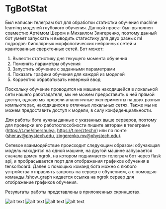 # TgBotStat
Был написан телеграм бот для обработки статистки обучения machine learning моделей глубокого обучения. Данный проект был выполнен совместно Артёмом Шером и Михаилом Зингеренко, поэтому данный бот умеет запускать и выводить статистику для двух разных ml подходов: биполярных морфологических нейронных сетей и квантованных сверхточных сетей.
Бот может:
1) Вывести статистику дня текущего момента обучения
2) Поменять параметры обучения
3) Запустить обучение с заданными  параметрами
4) Показать графики обучения для каждой из моделей
5) Корректно обрабатывать неверный ввод

Поскольку обучение проводится на машине находящейся в локальной сети нашего работадателя, мы не можем предоставить к ней прямой доступ, однако мы провели аналогичные эксперименты на двух разных компьютерах, находящихся в отличных локальных сетях. Также мы не можем предоставить доступ к модели, в силу конфиденциальности.

Для работы бота нужны данные с указанных выше серверов, поэтому для проверки его работоспособности пишите авторам в телеграме (https://t.me/shershulya, https://t.me/ztechn) или по почте (sher.av@phystech.edu, zingerenko.mv@phystech.edu).

Сетевое взаимодействие происходит следующим образом: обучающая модель находится на одной машине, на другой машине запускается сначала домен ngrok, на котором поднимается телеграм бот через flask api, и пробрасывается порт для отображения графиков обучения в tensorboard. Далее с помощью команд бота можно c любого устройства отправлять запросы на сервер с обучением, а с помощью команды /show_graph кидается ссылка на ngrok сервер для отображение графиков обучения.

Результаты работы представлены в приложенных скриншотах.

![alt text](https://github.com/Liahimz/TgBotStat/blob/main/pic/1.png?raw=true)
![alt text](https://github.com/Liahimz/TgBotStat/blob/main/pic/2.png?raw=true)
![alt text](https://github.com/Liahimz/TgBotStat/blob/main/pic/3.png?raw=true)
![alt text](https://github.com/Liahimz/TgBotStat/blob/main/pic/4.png?raw=true)
